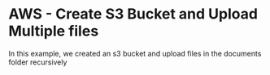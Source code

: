 # **AWS - Create S3 Bucket and Upload Multiple files**

In this example, we created an s3 bucket and upload files in the documents folder recursively